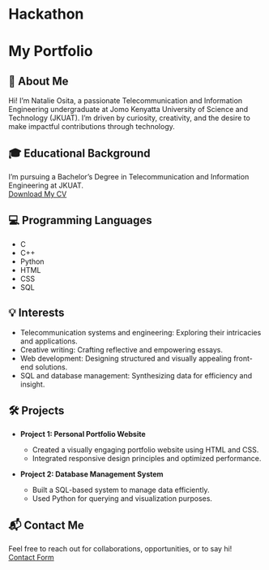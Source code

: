 # Hackathon
# My Portfolio

## 📝 About Me
Hi! I’m Natalie Osita, a passionate Telecommunication and Information Engineering undergraduate at Jomo Kenyatta University of Science and Technology (JKUAT). I’m driven by curiosity, creativity, and the desire to make impactful contributions through technology.

## 🎓 Educational Background
I’m pursuing a Bachelor’s Degree in Telecommunication and Information Engineering at JKUAT.  
[Download My CV](#)

## 💻 Programming Languages
- C
- C++
- Python
- HTML
- CSS
- SQL

## 💡 Interests
- Telecommunication systems and engineering: Exploring their intricacies and applications.
- Creative writing: Crafting reflective and empowering essays.
- Web development: Designing structured and visually appealing front-end solutions.
- SQL and database management: Synthesizing data for efficiency and insight.

## 🛠️ Projects
- **Project 1: Personal Portfolio Website**
  - Created a visually engaging portfolio website using HTML and CSS.
  - Integrated responsive design principles and optimized performance.
  
- **Project 2: Database Management System**
  - Built a SQL-based system to manage data efficiently.
  - Used Python for querying and visualization purposes.

## 📬 Contact Me
Feel free to reach out for collaborations, opportunities, or to say hi!  
[Contact Form](#)
